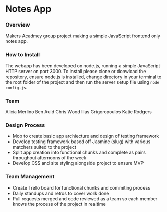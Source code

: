 # Notes App

### Overview
Makers Acadmey group project making a simple JavaScript frontend only notes app.

### How to Install
The webapp has been developed on node.js, running a simple JavaScript HTTP server on port 3000. To install please clone or donwload the repository, ensure node.js is installed, change directory in your terminal to the root folder of the project and then run the server setup file using ```node config.js```.

### Team
Alicia Merlino
Ben Auld
Chris Wood
Ilias Grigoropoulos
Katie Rodgers

### Design Process
- Mob to create basic app archiecture and design of testing framework
- Develop testing framework based off Jasmine (slug) with various matchers suited to the project
- Split app creation into functional chunks and complete as pairs throughout afternoons of the week
- Develop CSS and site styling alongside project to ensure MVP

### Team Management
- Create Trello board for functional chunks and commiting process
- Daily standups and retros to cover work done
- Pull requests merged and code reviewed as a team so each member knows the process of the project in realtime
